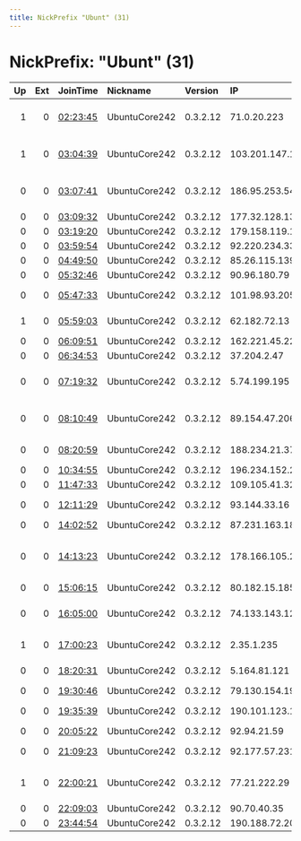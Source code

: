 ```yaml
---
title: NickPrefix "Ubunt" (31)
---
```


# NickPrefix: "Ubunt" (31)

|   Up |   Ext | JoinTime                                                                                            | Nickname      | Version   | IP              | AS                                       | CC   |   ORp |   Dirp | OS    | Contact   |   eFamMembers |
|-----:|------:|:----------------------------------------------------------------------------------------------------|:--------------|:----------|:----------------|:-----------------------------------------|:-----|------:|-------:|:------|:----------|--------------:|
|    1 |     0 | [02:23:45](https://metrics.torproject.org/rs.html#details/196B909F32212422C13098AE17BB3F26B28B3D87) | UbuntuCore242 | 0.3.2.12  | 71.0.20.223     | Qwest Communications Company, LLC        | us   | 44475 |      0 | Linux | None      |             1 |
|    1 |     0 | [03:04:39](https://metrics.torproject.org/rs.html#details/34C47E436609508AB472487A82EBF53F0ADDD3D4) | UbuntuCore242 | 0.3.2.12  | 103.201.147.112 | Quest Consultancy Pvt Ltd                | in   | 34693 |      0 | Linux | None      |             1 |
|    0 |     0 | [03:07:41](https://metrics.torproject.org/rs.html#details/5000F9B912CD23D147C7D525B6533B5AB4EEC9E4) | UbuntuCore242 | 0.3.2.12  | 186.95.253.54   | CANTV Servicios, Venezuela               | ve   | 39421 |      0 | Linux | None      |             1 |
|    0 |     0 | [03:09:32](https://metrics.torproject.org/rs.html#details/45629B7C3D697D76152D4FE7A4280B1EC54AE94C) | UbuntuCore242 | 0.3.2.12  | 177.32.128.133  | CLARO S.A.                               | br   | 46755 |      0 | Linux | None      |             1 |
|    0 |     0 | [03:19:20](https://metrics.torproject.org/rs.html#details/D28324CA80A6774491198C076FFFA9349370FEAB) | UbuntuCore242 | 0.3.2.12  | 179.158.119.148 | CLARO S.A.                               | br   | 40757 |      0 | Linux | None      |             1 |
|    0 |     0 | [03:59:54](https://metrics.torproject.org/rs.html#details/19D1FE86FA1298F9F86C6476C0BCB4572582FB5F) | UbuntuCore242 | 0.3.2.12  | 92.220.234.33   | Altibox AS                               | no   | 37445 |      0 | Linux | None      |             1 |
|    0 |     0 | [04:49:50](https://metrics.torproject.org/rs.html#details/BC5CF670A5B9B5DA1B602529931A522AE3868E86) | UbuntuCore242 | 0.3.2.12  | 85.26.115.139   | Brutele SC                               | be   | 42037 |      0 | Linux | None      |             1 |
|    0 |     0 | [05:32:46](https://metrics.torproject.org/rs.html#details/674631457DFD09212E888C705C03922B58478C06) | UbuntuCore242 | 0.3.2.12  | 90.96.180.79    | Orange                                   | fr   | 45467 |      0 | Linux | None      |             1 |
|    0 |     0 | [05:47:33](https://metrics.torproject.org/rs.html#details/7947B08C6707F416EAFF051202AB0BF805FC2049) | UbuntuCore242 | 0.3.2.12  | 101.98.93.205   | CallPlus Services Limited                | nz   | 39761 |      0 | Linux | None      |             1 |
|    1 |     0 | [05:59:03](https://metrics.torproject.org/rs.html#details/46490D98FBD7D3E70FE9CE8AFDACDD78EB272C8A) | UbuntuCore242 | 0.3.2.12  | 62.182.72.13    | Iskratelecom CJSC                        | ru   | 33743 |      0 | Linux | None      |             1 |
|    0 |     0 | [06:09:51](https://metrics.torproject.org/rs.html#details/D2FA4A71CDBA098CE370B8D624C69E5E7776A455) | UbuntuCore242 | 0.3.2.12  | 162.221.45.22   | Edge IT, LLC                             | us   | 37249 |      0 | Linux | None      |             1 |
|    0 |     0 | [06:34:53](https://metrics.torproject.org/rs.html#details/ECFD3D8CA0CF4B6471D4422AADCFB41B27EB341F) | UbuntuCore242 | 0.3.2.12  | 37.204.2.47     | Rostelecom                               | ru   | 38115 |      0 | Linux | None      |             1 |
|    0 |     0 | [07:19:32](https://metrics.torproject.org/rs.html#details/2DAB545B7BE9125200CFDAB5BFA26AA7D46EE774) | UbuntuCore242 | 0.3.2.12  | 5.74.199.195    | Information Technology Company ITC       | ir   | 36967 |      0 | Linux | None      |             1 |
|    0 |     0 | [08:10:49](https://metrics.torproject.org/rs.html#details/28CB5D55A70B36DE924D4FF4B60C439283CEB45F) | UbuntuCore242 | 0.3.2.12  | 89.154.47.206   | Nos Comunicacoes, S.A.                   | pt   | 37975 |      0 | Linux | None      |             1 |
|    0 |     0 | [08:20:59](https://metrics.torproject.org/rs.html#details/FFBE0900ED13FE3786FEEEE8EA3583FFA9001867) | UbuntuCore242 | 0.3.2.12  | 188.234.21.37   | JSC ER-Telecom Holding                   | ru   | 34861 |      0 | Linux | None      |             1 |
|    0 |     0 | [10:34:55](https://metrics.torproject.org/rs.html#details/BDAD7E952BF61B950CDFE1FB0423E08F3734C426) | UbuntuCore242 | 0.3.2.12  | 196.234.152.22  | ORANGE-                                  | tn   | 36789 |      0 | Linux | None      |             1 |
|    0 |     0 | [11:47:33](https://metrics.torproject.org/rs.html#details/3CE46E861212CF5AE8CFD49B65072BE46FE03924) | UbuntuCore242 | 0.3.2.12  | 109.105.41.32   | itself s.r.o.                            | cz   | 39523 |      0 | Linux | None      |             1 |
|    0 |     0 | [12:11:29](https://metrics.torproject.org/rs.html#details/0421D0A7350A0ABC4C79306B8D74DC263D192769) | UbuntuCore242 | 0.3.2.12  | 93.144.33.16    | Vodafone Italia S.p.A.                   | it   | 40246 |      0 | Linux | None      |             1 |
|    0 |     0 | [14:02:52](https://metrics.torproject.org/rs.html#details/7A4F329F85DF34DCA6A1536E7C9739B9FFB8E7F9) | UbuntuCore242 | 0.3.2.12  | 87.231.163.189  | SFR SA                                   | fr   | 42703 |      0 | Linux | None      |             1 |
|    0 |     0 | [14:13:23](https://metrics.torproject.org/rs.html#details/37025A470C8A75769339A39EE51351BBB35292CF) | UbuntuCore242 | 0.3.2.12  | 178.166.105.242 | Vodafone Portugal - Communicacoes Pessoa | pt   | 46157 |      0 | Linux | None      |             1 |
|    0 |     0 | [15:06:15](https://metrics.torproject.org/rs.html#details/6A1F269088CECB634E5A8CE9B527999B8E5AFF84) | UbuntuCore242 | 0.3.2.12  | 80.182.15.185   | Telecom Italia                           | it   | 44939 |      0 | Linux | None      |             1 |
|    0 |     0 | [16:05:00](https://metrics.torproject.org/rs.html#details/E1B8A679A158C5844842B840588825233744E1B6) | UbuntuCore242 | 0.3.2.12  | 74.133.143.120  | Time Warner Cable Internet LLC           | us   | 35077 |      0 | Linux | None      |             1 |
|    1 |     0 | [17:00:23](https://metrics.torproject.org/rs.html#details/BAFCCAF92969080FE189E10E6BCCF62947E131C7) | UbuntuCore242 | 0.3.2.12  | 2.35.1.235      | Vodafone Italia S.p.A.                   | it   | 42135 |      0 | Linux | None      |             1 |
|    0 |     0 | [18:20:31](https://metrics.torproject.org/rs.html#details/9CA02E9DABC158AF24B0324D2699C03C45973D68) | UbuntuCore242 | 0.3.2.12  | 5.164.81.121    | JSC ER-Telecom Holding                   | ru   | 35945 |      0 | Linux | None      |             1 |
|    0 |     0 | [19:30:46](https://metrics.torproject.org/rs.html#details/66907347FDD7D88CFE27D2539EF3435F8979D907) | UbuntuCore242 | 0.3.2.12  | 79.130.154.196  | OTEnet S.A.                              | gr   | 37893 |      0 | Linux | None      |             1 |
|    0 |     0 | [19:35:39](https://metrics.torproject.org/rs.html#details/ADC4408B148911570232327E7F023051DABC2C5E) | UbuntuCore242 | 0.3.2.12  | 190.101.123.126 | VTR BANDA ANCHA S.A.                     | cl   | 40409 |      0 | Linux | None      |             1 |
|    0 |     0 | [20:05:22](https://metrics.torproject.org/rs.html#details/CA08D1F2ABF59DDBC5B9805C8A3F09F5BA265784) | UbuntuCore242 | 0.3.2.12  | 92.94.21.59     | SFR SA                                   | fr   | 45411 |      0 | Linux | None      |             1 |
|    0 |     0 | [21:09:23](https://metrics.torproject.org/rs.html#details/E9AF95CE961B40B464D972B80BAF0149DFCBEEAB) | UbuntuCore242 | 0.3.2.12  | 92.177.57.231   | Orange Espagne SA                        | es   | 39705 |      0 | Linux | None      |             1 |
|    1 |     0 | [22:00:21](https://metrics.torproject.org/rs.html#details/74E1BFEDE2320B997D849EA105BEAE8379E5E9AB) | UbuntuCore242 | 0.3.2.12  | 77.21.222.29    | Vodafone Kabel Deutschland GmbH          | de   | 41867 |      0 | Linux | None      |             1 |
|    0 |     0 | [22:09:03](https://metrics.torproject.org/rs.html#details/DEB8FF7995870E1DCF3D4794293CBD731DCC114E) | UbuntuCore242 | 0.3.2.12  | 90.70.40.35     | Orange                                   | fr   | 35955 |      0 | Linux | None      |             1 |
|    0 |     0 | [23:44:54](https://metrics.torproject.org/rs.html#details/310BC41AE4CE7A32C5C5833030587EBF686CE67E) | UbuntuCore242 | 0.3.2.12  | 190.188.72.207  | Prima S.A.                               | ar   | 35047 |      0 | Linux | None      |             1 |
